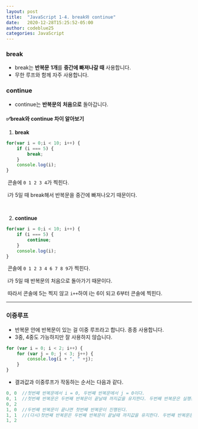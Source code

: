 ```yaml
---
layout: post
title:  "JavaScript 1-4. break와 continue"
date:   2020-12-28T15:25:52-05:00
author: codeblue25
categories: JavaScript
---
```


<h3>break</h3>

* break는 **반복문** **1개**를 **중간에 빠져나갈 때** 사용합니다.
* 무한 루프와 함께 자주 사용합니다.



<h3>continue</h3>

* continue는 **반복문의** **처음으로** 돌아갑니다.



<h4>✅break와 continue 차이 알아보기</h4>

1. **break**

```javascript
for(var i = 0;i < 10; i++) {
    if (i === 5) {
        break;
    }
    console.log(i);
}
```

​	콘솔에 `0 1 2 3 4`가 찍힌다. 

​	i가 5일 때 break해서 반복문을 중간에 빠져나오기 때문이다.  

<br/>



2. **continue**

```javascript
for(var i = 0;i < 10; i++) {
    if (i === 5) {
        continue;
    }
    console.log(i);
}
```

​	콘솔에 `0 1 2 3 4 6 7 8 9`가 찍힌다.

​	i가 5일 때 반복문의 처음으로 돌아가기 때문이다.

​	따라서 콘솔에 5는 찍지 않고 `i++`하여 i는 6이 되고 6부터 콘솔에 찍힌다.



-----

<h3>이중루프</h3>

* 반복문 안에 반복문이 있는 걸 이중 루프라고 합니다. 종종 사용합니다.
* 3중, 4중도 가능하지만 잘 사용하지 않습니다.



```javascript
for (var i = 0; i < 2; i++) {
    for (var j = 0; j < 3; j++) {
        console.log(i + ", " +j);
    }
}
```

* 결과값과 이중루프가 작동하는 순서는 다음과 같다.

```javascript
0, 0  //첫번째 반복문에서 i = 0, 두번째 반복문에서 j = 0이다.
0, 1  //첫번째 반복문은 두번째 반복문이 끝날때 까지값을 유지한다. 두번째 반복문은 실행된다.
0, 2
1, 0  //두번째 반복문이 끝나면 첫번째 반복문이 진행된다.
1, 1  //(다시)첫번째 반복문은 두번째 반복문이 끝날때 까지값을 유지한다. 두번째 반복문은 실행된다.
1, 2
```

